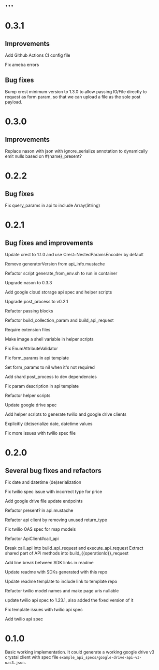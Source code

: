 # ...

# 0.3.1

## Improvements

Add Github Actions CI config file

Fix ameba errors

## Bug fixes

Bump crest minimum version to 1.3.0 to allow passing IO/File directly to request as form param, so that we can upload a file as the sole post payload.

# 0.3.0

## Improvements

Replace nason with json with ignore_serialize annotation to dynamically emit nulls based on #{name}_present?

# 0.2.2

## Bug fixes

Fix query_params in api to include Array(String)

# 0.2.1

## Bug fixes and improvements

Update crest to 1.1.0 and use Crest::NestedParamsEncoder by default

Remove generatorVersion from api_info.mustache

Refactor script generate_from_env.sh to run in container

Upgrade nason to 0.3.3

Add google cloud storage api spec and helper scripts

Upgrade post_process to v0.2.1

Refactor passing blocks

Refactor build_collection_param and build_api_request

Require extension files

Make image a shell variable in helper scripts

Fix EnumAttributeValidator

Fix form_params in api template

Set form_params to nil when it's not required

Add shard post_process to dev dependencies

Fix param description in api template

Refactor helper scripts

Update google drive spec

Add helper scripts to generate twilio and google drive clients

Explicitly (de)serialize date, datetime values

Fix more issues with twilio spec file

# 0.2.0

## Several bug fixes and refactors

Fix date and datetime (de)serialization

Fix twilio spec issue with incorrect type for price

Add google drive file update endpoints

Refactor present? in api.mustache

Refactor api client by removing unused return_type

Fix twilio OAS spec for map models

Refactor ApiClient#call_api

Break call_api into build_api_request and execute_api_request
Extract shared part of API methods into build_{{operationId}}_request

Add line break between SDK links in readme

Update readme with SDKs generated with this repo

Update readme template to include link to template repo

Refactor twilio model names and make page uris nullable

update twilio api spec to 1.23.1, also added the fixed version of it

Fix template issues with twilio api spec

Add twilio api spec

# 0.1.0

Basic working implementation. It could generate a working google drive v3 crystal client with spec file `example_api_specs/google-drive-api-v3-oas3.json`.
